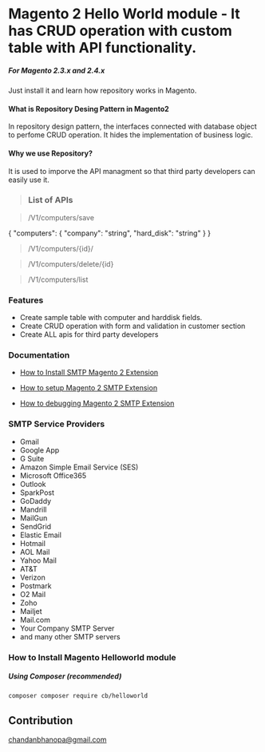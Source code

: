 # Magento 2 Hello World module - It has CRUD operation with custom table with API functionality.

##### For Magento 2.3.x and 2.4.x

Just install it and learn how repository works in Magento.


#### What is Repository Desing Pattern in Magento2
In repository design pattern, the interfaces connected with database object to perfome CRUD operation. It hides the implementation of business logic.

#### Why we use Repository?

It is used to imporve the API managment so that third party developers can easily use it.


> ### List of APIs

> /V1/computers/save

{
  "computers": {
    "company": "string",
    "hard_disk": "string"
  }
}

> /V1/computers/{id}/

> /V1/computers/delete/{id}

> /V1/computers/list


### Features
* Create sample table with computer and harddisk fields.
* Create CRUD operation with form and validation in customer section
* Create ALL apis for third party developers

### Documentation

 - [How to Install SMTP Magento 2 Extension](https://www.magepal.com/help/docs/smtp-magento/?utm_source=smtp&utm_medium=github#installation)

- [How to setup Magento 2 SMTP Extension](https://www.magepal.com/help/docs/smtp-magento/?utm_source=smtp&utm_medium=github#configuration)

- [How to debugging Magento 2 SMTP Extension](https://www.magepal.com/help/docs/smtp-magento/?utm_source=smtp&utm_medium=github#debug)


### SMTP Service Providers
 * Gmail
 * Google App
 * G Suite
 * Amazon Simple Email Service (SES)
 * Microsoft Office365
 * Outlook
 * SparkPost
 * GoDaddy
 * Mandrill
 * MailGun
 * SendGrid
 * Elastic Email
 * Hotmail
 * AOL Mail
 * Yahoo Mail
 * AT&T
 * Verizon
 * Postmark
 * O2 Mail
 * Zoho
 * Mailjet
 * Mail.com
 * Your Company SMTP Server
 * and many other SMTP servers

### How to Install Magento Helloworld module

##### Using Composer (recommended)

```sh
composer composer require cb/helloworld
```

Contribution
---
chandanbhanopa@gmail.com
